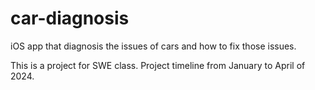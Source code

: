 # car-diagnosis
iOS app that diagnosis the issues of cars and how to fix those issues.

This is a project for SWE class. Project timeline from January to April of 2024.
